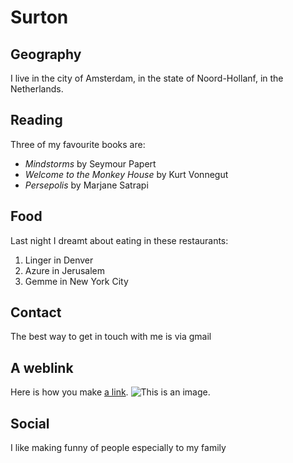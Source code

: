 # Surton
## Geography

I live in the city of Amsterdam, in the state of Noord-Hollanf, in the Netherlands.
## Reading
Three of my favourite books are:
- *Mindstorms* by Seymour Papert
- *Welcome to the Monkey House* by Kurt Vonnegut
- *Persepolis* by Marjane Satrapi

## Food
Last night I dreamt about eating in these restaurants:
1. Linger in Denver
2. Azure in Jerusalem
3. Gemme in New York City 

## Contact
The best way to get in touch with me is via gmail

## A weblink
Here is how you make [a link](https://www.wikipedia.org/).
![This is an image.](https://github.com/yihui/xaringan/releases/download/v0.0.2/karl-moustache.jpg)

## Social
I like making funny of people especially to my family
